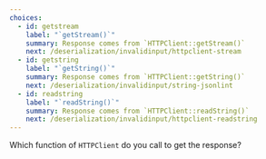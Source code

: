 ```yaml
---
choices:
  - id: getstream
    label: "`getStream()`"
    summary: Response comes from `HTTPClient::getStream()`
    next: /deserialization/invalidinput/httpclient-stream
  - id: getstring
    label: "`getString()`"
    summary: Response comes from `HTTPClient::getString()`
    next: /deserialization/invalidinput/string-jsonlint
  - id: readstring
    label: "`readString()`"
    summary: Response comes from `HTTPClient::readString()`
    next: /deserialization/invalidinput/httpclient-readstring
---
```


Which function of `HTTPClient` do you call to get the response?